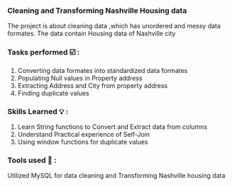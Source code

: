 ### Cleaning and Transforming Nashville Housing data
The project is about cleaning data ,which has unordered and messy data formates. The data contain Housing data of Nashville city 

### Tasks performed ☑️ :
1. Converting data formates into standardized data formates
2. Populating Null values in Property address
3. Extracting Address and City from property address
4. Finding duplicate values

### Skills Learned 💡 :
1. Learn String functions to Convert and Extract data from columns
2. Understand Practical experience of Self-Join
3. Using window functions for duplicate values

### Tools used 💎 : 
Utilized MySQL for data cleaning and Transforming Nashville housing data 
